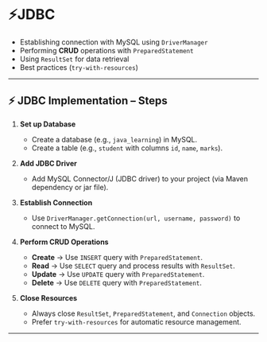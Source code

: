 # ⚡JDBC  
- Establishing connection with MySQL using `DriverManager`
- Performing **CRUD** operations with `PreparedStatement`
- Using `ResultSet` for data retrieval
- Best practices (`try-with-resources`)
---
## ⚡ JDBC Implementation – Steps

1. **Set up Database**  
   - Create a database (e.g., `java_learning`) in MySQL.  
   - Create a table (e.g., `student` with columns `id`, `name`, `marks`).  

2. **Add JDBC Driver**  
   - Add MySQL Connector/J (JDBC driver) to your project (via Maven dependency or jar file).  

3. **Establish Connection**  
   - Use `DriverManager.getConnection(url, username, password)` to connect to MySQL.  

4. **Perform CRUD Operations**  
   - **Create** → Use `INSERT` query with `PreparedStatement`.  
   - **Read** → Use `SELECT` query and process results with `ResultSet`.  
   - **Update** → Use `UPDATE` query with `PreparedStatement`.  
   - **Delete** → Use `DELETE` query with `PreparedStatement`.  

5. **Close Resources**  
   - Always close `ResultSet`, `PreparedStatement`, and `Connection` objects.  
   - Prefer `try-with-resources` for automatic resource management.  

---